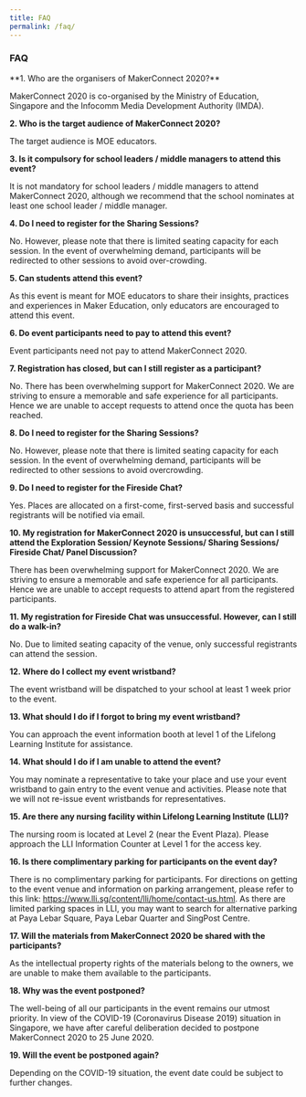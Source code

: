 ```yaml
---
title: FAQ
permalink: /faq/
---
```


### **FAQ**

<div class=text-justify>
**1. Who are the organisers of MakerConnect 2020?**

MakerConnect 2020 is co-organised by the Ministry of Education, Singapore and the Infocomm Media Development Authority (IMDA).

**2. Who is the target audience of MakerConnect 2020?**

The target audience is MOE educators.

**3. Is it compulsory for school leaders / middle managers to attend this event?**

It is not mandatory for school leaders / middle managers to attend MakerConnect 2020, although we recommend that the school nominates at least one school leader / middle manager.

**4. Do I need to register for the Sharing Sessions?**

No. However, please note that there is limited seating capacity for each session. In the event of overwhelming demand, participants will be redirected to other sessions to avoid over-crowding.

**5. Can students attend this event?**

As this event is meant for MOE educators to share their insights, practices and experiences in Maker Education, only educators are encouraged to attend this event.

**6. Do event participants need to pay to attend this event?**

Event participants need not pay to attend MakerConnect 2020.

**7. Registration has closed, but can I still register as a participant?**

No. There has been overwhelming support for MakerConnect 2020. We are striving to ensure a memorable and safe experience for all participants. Hence we are unable to accept requests to attend once the quota has been reached.

**8. Do I need to register for the Sharing Sessions?**

No. However, please note that there is limited seating capacity for each session. In the event of overwhelming demand, participants will be redirected to other sessions to avoid overcrowding.

**9. Do I need to register for the Fireside Chat?**

Yes. Places are allocated on a first-come, first-served basis and successful registrants will be notified via email.

**10. My registration for MakerConnect 2020 is unsuccessful, but can I still attend the Exploration Session/ Keynote Sessions/ Sharing Sessions/ Fireside Chat/ Panel Discussion?**

There has been overwhelming support for MakerConnect 2020. We are striving to ensure a memorable and safe experience for all participants. Hence we are unable to accept requests to attend apart from the registered participants.

**11. My registration for Fireside Chat was unsuccessful. However, can I still do a walk-in?**

No. Due to limited seating capacity of the venue, only successful registrants can attend the session. 

**12. Where do I collect my event wristband?**

The event wristband will be dispatched to your school at least 1 week prior to the event.

**13. What should I do if I forgot to bring my event wristband?**

You can approach the event information booth at level 1 of the Lifelong Learning Institute for assistance. 

**14. What should I do if I am unable to attend the event?**

You may nominate a representative to take your place and use your event wristband to gain entry to the event venue and activities. Please note that we will not re-issue event wristbands for representatives. 

**15. Are there any nursing facility within Lifelong Learning Institute (LLI)?**

The nursing room is located at Level 2 (near the Event Plaza). Please approach the LLI Information Counter at Level 1 for the access key.

**16. Is there complimentary parking for participants on the event day?**

There is no complimentary parking for participants. For directions on getting to the event venue and information on parking arrangement, please refer to this link: https://www.lli.sg/content/lli/home/contact-us.html. As there are limited parking spaces in LLI, you may want to search for alternative parking at Paya Lebar Square, Paya Lebar Quarter and SingPost Centre.

**17. Will the materials from MakerConnect 2020 be shared with the participants?**

As the intellectual property rights of the materials belong to the owners, we are unable to make them available to the participants.

**18. Why was the event postponed?**

The well-being of all our participants in the event remains our utmost priority. In view of the COVID-19 (Coronavirus Disease 2019) situation in Singapore, we have after careful deliberation decided to postpone MakerConnect 2020 to 25 June 2020.

**19. Will the event be postponed again?**

Depending on the COVID-19 situation, the event date could be subject to further changes.
</div>

